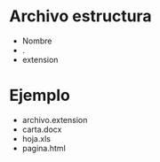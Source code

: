 # Archivo estructura
* Nombre
* .
* extension

# Ejemplo
* archivo.extension
* carta.docx
* hoja.xls
* pagina.html
